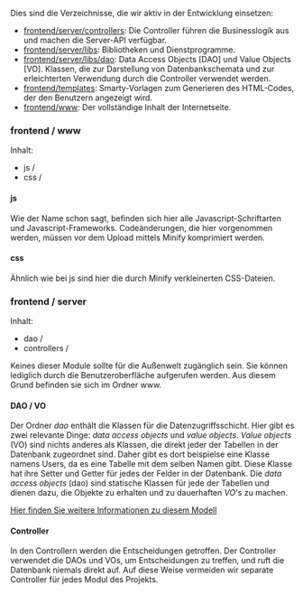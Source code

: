 Dies sind die Verzeichnisse, die wir aktiv in der Entwicklung einsetzen:

+ [frontend/server/controllers](https://github.com/kylelobo/The-Documentation-Compendium/tree/master/frontend/server/controllers): 
Die Controller führen die Businesslogik aus und machen die Server-API verfügbar.
+ [frontend/server/libs](https://github.com/The-Documentation-Compendium/tree/master/frontend/server/libs): Bibliotheken und Dienstprogramme.
+ [frontend/server/libs/dao](https://github.com/The-Documentation-Compendium/tree/master/frontend/server/libs/dao): Data 
Access Objects [DAO] und Value Objects [VO]. Klassen, die zur Darstellung von 
Datenbankschemata und zur erleichterten Verwendung durch die Controller 
verwendet werden.
+ [frontend/templates](https://github.com/The-Documentation-Compendium/tree/master/frontend/templates): Smarty-Vorlagen zum Generieren des HTML-Codes, der den Benutzern angezeigt 
wird.
+ [frontend/www](https://github.com/The-Documentation-Compendium/tree/master/frontend/www): 
Der vollständige Inhalt der Internetseite.

### frontend / www
Inhalt:

+ js /
+ css /

#### js
Wie der Name schon sagt, befinden sich hier alle Javascript-Schriftarten und 
Javascript-Frameworks. Codeänderungen, die hier vorgenommen werden, müssen vor 
dem Upload mittels Minify komprimiert werden.

#### css
Ähnlich wie bei js sind hier die durch Minify verkleinerten CSS-Dateien.

### frontend / server
Inhalt:

* dao /
* controllers /

Keines dieser Module sollte für die Außenwelt zugänglich sein. Sie können 
lediglich durch die Benutzeroberfläche aufgerufen werden. Aus diesem Grund 
befinden sie sich im Ordner www.

#### DAO / VO

Der Ordner *dao* enthält die Klassen für die Datenzugriffsschicht. Hier gibt es 
zwei relevante Dinge: *data access objects* und *value objects*. 
*Value objects* (VO) sind nichts anderes als Klassen, die direkt jeder der 
Tabellen in der Datenbank zugeordnet sind. Daher gibt es dort beispielse eine 
Klasse namens Users, da es eine Tabelle mit dem selben Namen gibt. Diese Klasse 
hat ihre Setter und Getter für jedes der Felder in der Datenbank. Die 
*data access objects* (dao) sind statische Klassen für jede der Tabellen und 
dienen dazu, die Objekte zu erhalten und zu dauerhaften *VO*'s zu machen.

[Hier finden Sie weitere Informationen zu diesem Modell](http://www.ibm.com/developerworks/java/library/j-dao/)

#### Controller

In den Controllern werden die Entscheidungen getroffen. Der Controller verwendet 
die DAOs und VOs, um Entscheidungen zu treffen, und ruft die Datenbank niemals 
direkt auf. Auf diese Weise vermeiden wir separate Controller für jedes Modul 
des Projekts.


